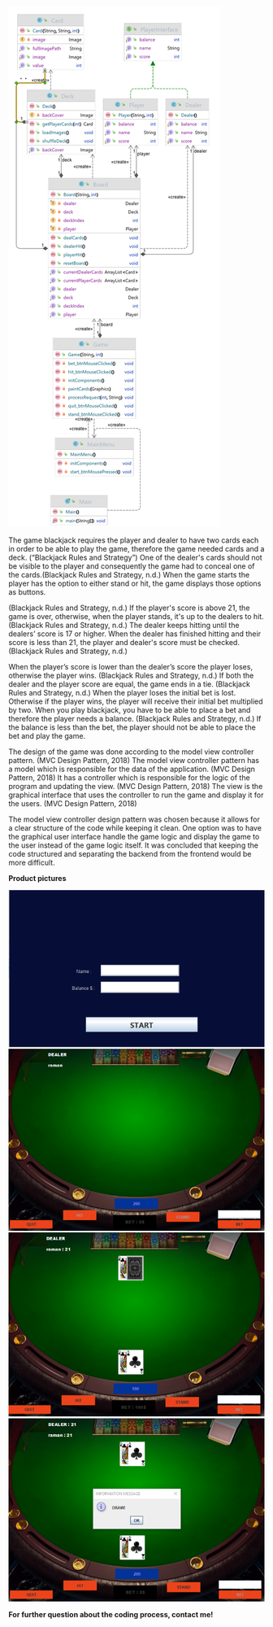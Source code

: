 ![](uml-design.png)


The game blackjack requires the player and dealer to have two cards each in order to be able to play the game, therefore the game needed cards and a deck. (“Blackjack Rules and Strategy”) One of the dealer's cards should not be visible to the player and consequently the game had to conceal one of the cards.(Blackjack Rules and Strategy, n.d.) When the game starts the player has the option to either stand or hit, the game displays those options as buttons. 

(Blackjack Rules and Strategy, n.d.) If the player's score is above 21, the game is over, otherwise, when the player stands, it's up to the dealers to hit. (Blackjack Rules and Strategy, n.d.) The dealer keeps hitting until the dealers’ score is 17 or higher. When the dealer has finished hitting and their score is less than 21, the player and dealer's score must be checked.(Blackjack Rules and Strategy, n.d.) 

When the player’s score is lower than the dealer’s score the player loses, otherwise the player wins. (Blackjack Rules and Strategy, n.d.) If both the dealer and the player score are equal, the game ends in a tie. (Blackjack Rules and Strategy, n.d.) When the player loses the initial bet is lost. Otherwise if the player wins, the player will receive their initial bet multiplied by two. When you play blackjack, you have to be able to place a bet and therefore the player needs a balance. (Blackjack Rules and Strategy, n.d.) If the balance is less than the bet, the player should not be able to place the bet and play the game.

The design of the game was done according to the model view controller pattern. (MVC Design Pattern, 2018) The model view controller pattern has a model which is responsible for  the data of the application. (MVC Design Pattern, 2018) It has a controller which is responsible for the logic of the program and updating the view. (MVC Design Pattern, 2018) The view is the graphical interface that uses the controller to run the game and display it for the users. (MVC Design Pattern, 2018)

The model view controller design pattern  was chosen because it allows for a clear structure of the code while keeping it clean. One option was to have the graphical user interface handle the game logic and display the game to the user instead of the game logic itself. It was concluded that keeping the code structured and separating the backend from the frontend would be more difficult. 


**Product pictures**

![](main-page.png)
![](game-page.png)
![](game-page2.png)
![](game-page3.png)


**For further question about the coding process, contact me!**
